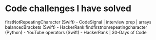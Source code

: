 # Code challenges I have solved

firstNotRepeatingCharacter (Swift) - CodeSignal | interview prep | arrays
balancedBrackets (Swift) - HackerRank
findfirstnonrepeatingcharacter (Python) - YouTube
operators (Swift) - HackerRank | 30-Days of Code
